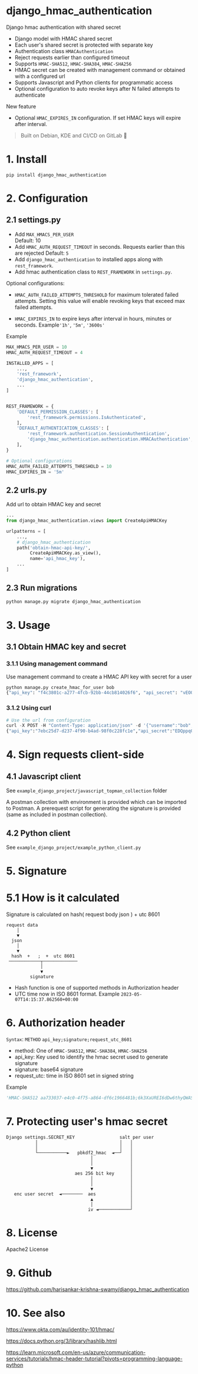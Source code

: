# django_hmac_authentication
Django hmac authentication with shared secret

* Django model with HMAC shared secret 
* Each user's shared secret is protected with separate key
* Authentication class `HMACAuthentication` 
* Reject requests earlier than configured timeout
* Supports `HMAC-SHA512`, `HMAC-SHA384`, `HMAC-SHA256`
* HMAC secret can be created with management command or obtained with a configured url
* Supports Javascript and Python clients for programmatic access 
* Optional configuration to auto revoke keys after N failed attempts to authenticate

New feature
* Optional `HMAC_EXPIRES_IN` configuration. If set HMAC keys will expire after interval.

>Built on Debian, KDE and CI/CD on GitLab :rocket:
# 1. Install
`pip install django_hmac_authentication`

# 2. Configuration

## 2.1 settings.py

* Add `MAX_HMACS_PER_USER`  
  Default: 10  
* Add `HMAC_AUTH_REQUEST_TIMEOUT` in seconds. Requests earlier than this are rejected
  Default: `5`
* Add `django_hmac_authentication` to installed apps along with `rest_framework`.
* Add hmac authentication class to `REST_FRAMEWORK` in `settings.py`. 

Optional configurations:

* `HMAC_AUTH_FAILED_ATTEMPTS_THRESHOLD` for maximum tolerated failed attempts.
  Setting this value will enable revoking keys that exceed max failed attempts.

* `HMAC_EXPIRES_IN` to expire keys after interval in hours, minutes or seconds.  Example`'1h'`, `'5m'`, `'3600s'` 

Example
```python
MAX_HMACS_PER_USER = 10
HMAC_AUTH_REQUEST_TIMEOUT = 4

INSTALLED_APPS = [
    ...,
    'rest_framework',
    'django_hmac_authentication',
    ...
]


REST_FRAMEWORK = {
    'DEFAULT_PERMISSION_CLASSES': [
        'rest_framework.permissions.IsAuthenticated',
    ],
    'DEFAULT_AUTHENTICATION_CLASSES': [
        'rest_framework.authentication.SessionAuthentication',
        'django_hmac_authentication.authentication.HMACAuthentication',
    ],
}

# Optional configurations
HMAC_AUTH_FAILED_ATTEMPTS_THRESHOLD = 10
HMAC_EXPIRES_IN = '5m'
```

## 2.2 urls.py
Add url to obtain HMAC key and secret 
```python
...
from django_hmac_authentication.views import CreateApiHMACKey

urlpatterns = [
    ...,
    # django_hmac_authentication
    path('obtain-hmac-api-key/', 
         CreateApiHMACKey.as_view(), 
         name='api_hmac_key'),
    ...
]
```
## 2.3 Run migrations 

```python
python manage.py migrate django_hmac_authentication
```
# 3. Usage

## 3.1 Obtain HMAC key and secret 

### 3.1.1 Using management command
Use management command to create a HMAC API key with secret for a user
```python
python manage.py create_hmac_for_user bob
{"api_key": "f4c3801c-a277-4fcb-92bb-44cb814026f6", "api_secret": "vEOQRdvaK4jyeLKGNP9oqpYTUvt/GZWbGG6iNmnDh8c=", "message": "These credentials will be lost forever if not stored now"}
```

### 3.1.2 Using curl
```python
# Use the url from configuration
curl -X POST -H "Content-Type: application/json" -d '{"username":"bob", "password":"bobspassword"}' http://127.0.0.1:8000/obtain-hmac-api-key/ 
{"api_key":"7ebc25d7-d237-4f90-b4ad-98f0c228fc1e","api_secret":"EDQppq0B3rIxvaA7PyPUHPF6kiXTnnbvnMiZDzYFSRA=","message":"These credentials will be lost forever if not stored now"}
```

# 4. Sign requests client-side

## 4.1 Javascript client
See `example_django_project/javascript_topman_collection` folder

A postman collection with environment is provided which can be imported to Postman.
A prerequest script for generating the signature is provided (same as included in postman collection).

## 4.2 Python client
See `example_django_project/example_python_client.py`

# 5. Signature

# 5.1 How is it calculated

Signature is calculated on hash( request body json ) + utc 8601

```text
request data
    │
    ▼
  json
    │
    ▼
  hash  +   ;  +  utc 8601
 ────────────┬─────────────
             │
             ▼
         signature
```

* Hash function is one of supported methods in Authorization header
* UTC time now in ISO 8601 format. Example `2023-05-07T14:15:37.862560+00:00`

# 6. Authorization header

`Syntax`: `METHOD` `api_key;signature;request_utc_8601`

* method: One of `HMAC-SHA512`, `HMAC-SHA384`, `HMAC-SHA256`
* api_key: Key used to identify the hmac secret used to generate signature
* signature: base64 signature
* request_utc: time in ISO 8601 set in signed string

Example
```python
'HMAC-SHA512 aa733037-e4c0-4f75-a864-df6c1966481b;6k3XaUREI6dDw6thyQWASJjzjsx1M7GOZAglguv0OElpRue1+gb7CK2n3JpzJGz9VcREw2y3rIW5zoZYEUY+0w==;2023-05-07T14:15:37.862560+00:00'
```
# 7. Protecting user's hmac secret
```text
Django settings.SECRET_KEY                 salt per user
           │                               │   │
           │                               │   │
           └───────────►   pbkdf2_hmac  ◄──┘   │
                                │              │
                                │              │
                                ▼              │
                          aes 256 bit key      │
                                │              │
                                │              │
                                ▼              │
   enc user secret  ◄────────  aes             │
                                ▲              │
                                │              │
                               iv ◄────────────┘
```
# 8. License
Apache2 License

# 9. Github
https://github.com/harisankar-krishna-swamy/django_hmac_authentication

# 10. See also
https://www.okta.com/au/identity-101/hmac/

https://docs.python.org/3/library/hashlib.html

https://learn.microsoft.com/en-us/azure/communication-services/tutorials/hmac-header-tutorial?pivots=programming-language-python
